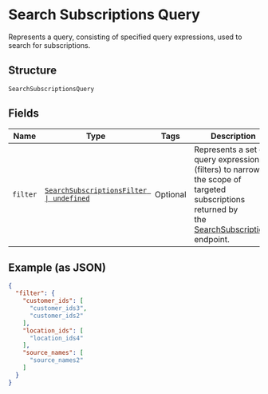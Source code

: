 
# Search Subscriptions Query

Represents a query, consisting of specified query expressions, used to search for subscriptions.

## Structure

`SearchSubscriptionsQuery`

## Fields

| Name | Type | Tags | Description |
|  --- | --- | --- | --- |
| `filter` | [`SearchSubscriptionsFilter \| undefined`](../../doc/models/search-subscriptions-filter.md) | Optional | Represents a set of query expressions (filters) to narrow the scope of targeted subscriptions returned by<br>the [SearchSubscriptions](../../doc/api/subscriptions.md#search-subscriptions) endpoint. |

## Example (as JSON)

```json
{
  "filter": {
    "customer_ids": [
      "customer_ids3",
      "customer_ids2"
    ],
    "location_ids": [
      "location_ids4"
    ],
    "source_names": [
      "source_names2"
    ]
  }
}
```


